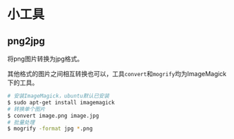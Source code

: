 # 小工具

## png2jpg

将png图片转换为jpg格式。

其他格式的图片之间相互转换也可以，工具`convert`和`mogrify`均为ImageMagick下的工具。

``` bash
# 安装ImageMagick，ubuntu默认已安装
$ sudo apt-get install imagemagick
# 转换单个图片
$ convert image.png image.jpg
# 批量处理
$ mogrify -format jpg *.png
```